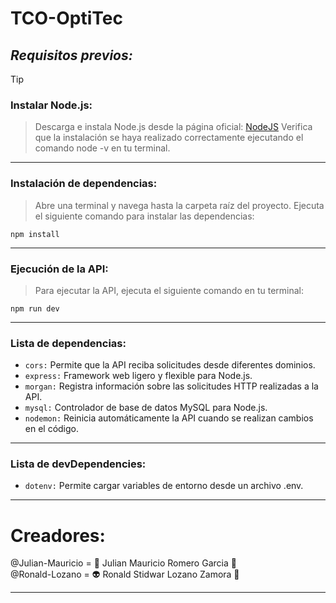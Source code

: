 # **TCO-OptiTec**

## *Requisitos previos:*

> [!TIP]
> ### Instalar Node.js:

> Descarga e instala Node.js desde la página oficial: 
[NodeJS](https://nodejs.org/en/download)
> Verifica que la instalación se haya realizado correctamente ejecutando el comando node -v en tu terminal.

------------------------------------------------------------------------------ 

### Instalación de dependencias:

> Abre una terminal y navega hasta la carpeta raíz del proyecto.
> Ejecuta el siguiente comando para instalar las dependencias:

`npm install`

------------------------------------------------------------------------------ 

### Ejecución de la API:

> Para ejecutar la API, ejecuta el siguiente comando en tu terminal:

`npm run dev`

------------------------------------------------------------------------------ 

### Lista de dependencias:

* `cors:` Permite que la API reciba solicitudes desde diferentes dominios.
* `express:` Framework web ligero y flexible para Node.js.
* `morgan:` Registra información sobre las solicitudes HTTP realizadas a la API.
* `mysql:` Controlador de base de datos MySQL para Node.js.
* `nodemon:` Reinicia automáticamente la API cuando se realizan cambios en el código.

------------------------------------------------------------------------------ 

### Lista de devDependencies:

* `dotenv:` Permite cargar variables de entorno desde un archivo .env.

------------------------------------------------------------------------------ 

# Creadores:

@Julian-Mauricio = :money_mouth_face: Julian Mauricio Romero Garcia :mechanical_arm:
\
@Ronald-Lozano = :alien: Ronald Stidwar Lozano Zamora :love_you_gesture:

------------------------------------------------------------------------------ 
